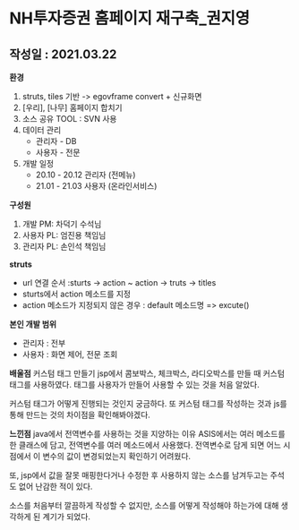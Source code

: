 # NH투자증권 홈페이지 재구축_권지영
## 작성일 : 2021.03.22

**환경**
1. struts, tiles 기반 -> egovframe convert + 신규화면
2. [우리], [나무] 홈페이지 합치기
3. 소스 공유 TOOL : SVN 사용
4. 데이터 관리
    - 관리자 - DB
    - 사용자 - 전문
4. 개발 일정 
    - 20.10 - 20.12 관리자 (전메뉴)
    - 21.01 - 21.03 사용자 (온라인서비스)


**구성원**
1. 개발 PM: 차덕기 수석님
2. 사용자 PL: 엄진용 책임님
3. 관리자 PL: 손인석 책임님


**struts**
- url 연결 순서 :sturts -> action ~ action -> truts -> titles
- sturts에서 action 메소드를 지정
- action 메소드가 지정되지 않은 경우 : default 메소드명 => excute()


**본인 개발 범위**
- 관리자 : 전부
- 사용자 : 화면 제어, 전문 조회


**배울점**
커스텀 태그 만들기
jsp에서 콤보박스, 체크박스, 라디오박스를 만들 때 커스텀 태그를 사용하였다.
태그를 사용자가 만들어 사용할 수 있는 것을 처음 알았다.

커스텀 태그가 어떻게 진행되는 것인지 궁금하다.
또 커스텀 태그를 작성하는 것과 js를 통해 만드는 것의 차이점을 확인해봐야겠다.


**느낀점**
java에서 전역변수를 사용하는 것을 지양하는 이유
ASIS에서는 여러 메소드를 한 클래스에 담고, 전역변수를 여러 메소드에서 사용했다.
전역변수로 담게 되면 어느 시점에서 이 변수의 값이 변경되었는지 확인하기 어려웠다.

또, jsp에서 값을 잘못 매핑한다거나 수정한 후 사용하지 않는 소스를 남겨두고는 주석도 없어 난감한 적이 있다.

소스를 처음부터 깔끔하게 작성할 수 없지만, 소스를 어떻게 작성해야 하는가에 대해 생각하게 된 계기가 되었다.

